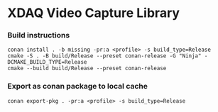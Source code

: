 # XDAQ Video Capture Library

### Build instructions
    conan install . -b missing -pr:a <profile> -s build_type=Release
    cmake -S . -B build/Release --preset conan-release -G "Ninja" -DCMAKE_BUILD_TYPE=Release
    cmake --build build/Release --preset conan-release
    
### Export as conan package to local cache
    conan export-pkg . -pr:a <profile> -s build_type=Release